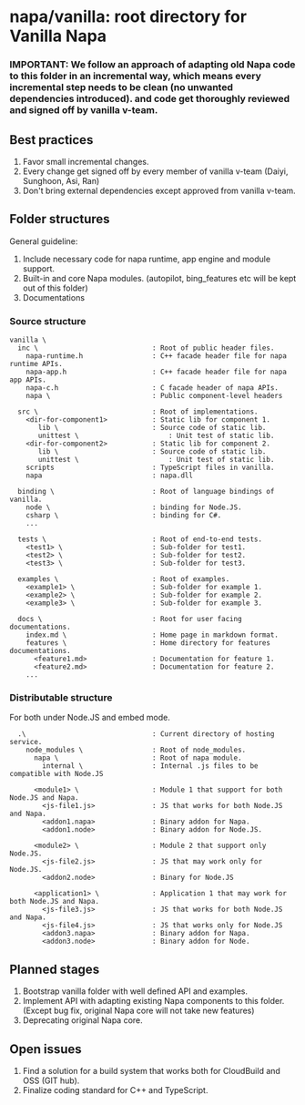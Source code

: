 # napa/vanilla: root directory for Vanilla Napa 

### IMPORTANT: We follow an approach of adapting old Napa code to this folder in an incremental way, which means every incremental step needs to be clean (no unwanted dependencies introduced). and code get thoroughly reviewed and signed off by vanilla v-team.

## **Best practices**
1. Favor small incremental changes.
2. Every change get signed off by every member of vanilla v-team (Daiyi, Sunghoon, Asi, Ran)
3. Don't bring external dependencies except approved from vanilla v-team.

## **Folder structures**

General guideline:
1. Include necessary code for napa runtime, app engine and module support.
2. Built-in and core Napa modules. (autopilot, bing_features etc will be kept out of this folder)
3. Documentations

### **Source structure**

```
vanilla \
  inc \                            : Root of public header files.
    napa-runtime.h                 : C++ facade header file for napa runtime APIs.
    napa-app.h                     : C++ facade header file for napa app APIs.
    napa-c.h                       : C facade header of napa APIs.
    napa \                         : Public component-level headers
  
  src \                            : Root of implementations.
    <dir-for-component1>           : Static lib for component 1.
       lib \                       : Source code of static lib.
       unittest \                      : Unit test of static lib.
    <dir-for-component2>           : Static lib for component 2.
       lib \                       : Source code of static lib.
       unittest \                      : Unit test of static lib.
    scripts                        : TypeScript files in vanilla.
    napa                           : napa.dll
  
  binding \                        : Root of language bindings of vanilla.
    node \                         : binding for Node.JS.
    csharp \                       : binding for C#.
    ...
  
  tests \                          : Root of end-to-end tests.
    <test1> \                      : Sub-folder for test1.
    <test2> \                      : Sub-folder for test2.
    <test3> \                      : Sub-folder for test3.

  examples \                       : Root of examples.
    <example1> \                   : Sub-folder for example 1.
    <example2> \                   : Sub-folder for example 2.
    <example3> \                   : Sub-folder for example 3.

  docs \                           : Root for user facing documentations.
    index.md \                     : Home page in markdown format.
    features \                     : Home directory for features documentations.
      <feature1.md>                : Documentation for feature 1.
      <feature2.md>                : Documentation for feature 2.
    ...

```

### **Distributable structure**

For both under Node.JS and embed mode.
```
  .\                               : Current directory of hosting service.
    node_modules \                 : Root of node_modules.
      napa \                       : Root of napa module.
        internal \                 : Internal .js files to be compatible with Node.JS
      
      <module1> \                  : Module 1 that support for both Node.JS and Napa.
        <js-file1.js>              : JS that works for both Node.JS and Napa.
        <addon1.napa>              : Binary addon for Napa.
        <addon1.node>              : Binary addon for Node.JS.
      
      <module2> \                  : Module 2 that support only Node.JS.
        <js-file2.js>              : JS that may work only for Node.JS.
        <addon2.node>              : Binary for Node.JS
      
      <application1> \             : Application 1 that may work for both Node.JS and Napa.
        <js-file3.js>              : JS that works for both Node.JS and Napa.
        <js-file4.js>              : JS that works only for Node.JS
        <addon3.napa>              : Binary addon for Napa.
        <addon3.node>              : Binary addon for Node.
```

## **Planned stages**
1. Bootstrap vanilla folder with well defined API and examples.
2. Implement API with adapting existing Napa components to this folder. (Except bug fix, original Napa core will not take new features)
3. Deprecating original Napa core.

## **Open issues**
1. Find a solution for a build system that works both for CloudBuild and OSS (GIT hub).
2. Finalize coding standard for C++ and TypeScript.